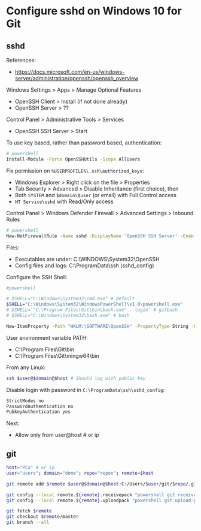 # Configure sshd on Windows 10 for Git

## sshd

References:
- https://docs.microsoft.com/en-us/windows-server/administration/openssh/openssh_overview

Windows Settings > Apps > Manage Optional Features
- OpenSSH Client > Install (if not done already)
- OpenSSH Server > ??

Control Panel > Administrative Tools > Services
- OpenSSH SSH Server > Start

To use key based, rather than password based, authentication:
```bash
# powershell
Install-Module -Force OpenSSHUtils -Scope AllUsers
```

Fix permission on `%USERPROFILE%\.ssh\authorized_keys`:
- Windows Explorer > Right click on the file > Properties
- Tab Security > Advanced > Disable Inheritance (first choice), then
- Both `SYSTEM` and `$domain\$user` (or email) with Full Control access
- `NT Service\sshd` with Read/Only access

Control Panel > Windows Defender Firewall > Advanced Settings > Inbound Rules
```bash
# powershell
New-NetFirewallRule -Name sshd -DisplayName 'OpenSSH SSH Server' -Enabled True -Direction Inbound -Protocol TCP -Action Allow -LocalPort 22
```

Files:
- Executables are under: C:\WINDOWS\System32\OpenSSH
- Config files and logs: C:\ProgramData\ssh (sshd_config)

Configure the SSH Shell:
```bash
#powershell

# $SHELL="C:\Windows\System32\cmd.exe" # default
$SHELL="C:\Windows\System32\WindowsPowerShell\v1.0\powershell.exe"
# $SHELL='"C:\Program Files\Git\bin\bash.exe" --login' # gitbash
# $SHELL="C:\Windows\System32\bash.exe" # bash

New-ItemProperty -Path "HKLM:\SOFTWARE\OpenSSH" -PropertyType String -Name DefaultShell -Value "$SHELL" -Force
```

User environment variable PATH:
- C:\Program Files\Git\bin
- C:\Program Files\Git\mingw64\bin

From any Linux:
```bash
ssh $user@$domain@$host # Should log with public key
```

Disable login with password in `C:\ProgramData\ssh\sshd_config`:
```bash
StrictModes no
PasswordAuthentication no
PubkeyAuthentication yes
```

Next:
- Allow only from user@host # or ip

## git

```bash
host="PCx" # or ip
user="userx"; domain="domx"; repo="repox"; remote=$host

git remote add $remote $user@$domain@$host:C:/Users/$user/git/$repo/.git

git config --local remote.${remote}.receivepack "powershell git receive-pack"
git config --local remote.${remote}.uploadpack "powershell git upload-pack"

git fetch $remote
git checkout $remote/master
git branch --all
```
